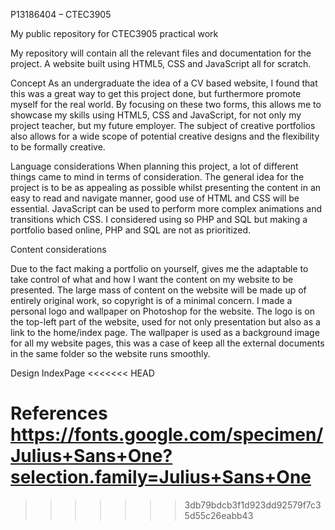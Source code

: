 P13186404 – CTEC3905

My public repository for CTEC3905 practical work

My repository will contain all the relevant files and documentation for the project. A website built using HTML5, CSS and JavaScript all for scratch.

Concept 
As an undergraduate the idea of a CV based website, I found that this was a great way to get this project done, but furthermore promote myself for the real world. By focusing on these two forms, this allows me to showcase my skills using HTML5, CSS and JavaScript, for not only my project teacher, but my future employer. The subject of creative portfolios also allows for a wide scope of potential creative designs and the flexibility to be formally creative. 

Language considerations
When planning this project, a lot of different things came to mind in terms of consideration. The general idea for the project is to be as appealing as possible whilst presenting the content in an easy to read and navigate manner, good use of HTML and CSS will be essential. JavaScript can be used to perform more complex animations and transitions which CSS. I considered using so PHP and SQL but making a portfolio based online, PHP and SQL are not as prioritized.

Content considerations 

Due to the fact making a portfolio on yourself, gives me the adaptable to take control of what and how I want the content on my website to be presented. The large mass of content on the website will be made up of entirely original work, so copyright is of a minimal concern. I made a personal logo and wallpaper on Photoshop for the website. The logo is on the top-left part of the website, used for not only presentation but also as a link to the home/index page. The wallpaper is used as a background image for all my website pages, this was a case of keep all the external documents in the same folder so the website runs smoothly.















Design 
IndexPage 
<<<<<<< HEAD

References
https://fonts.google.com/specimen/Julius+Sans+One?selection.family=Julius+Sans+One
=======
>>>>>>> 3db79bdcb3f1d923dd92579f7c35d55c26eabb43
